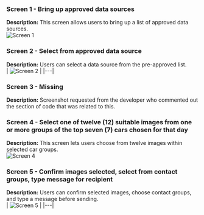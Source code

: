 ### Screen 1 - Bring up approved data sources  
**Description:** This screen allows users to bring up a list of approved data sources.  
![Screen 1](https://github.com/user-attachments/assets/752c8659-e666-4274-84e8-37a2bc432031)  

### Screen 2 - Select from approved data source  
**Description:** Users can select a data source from the pre-approved list.  
| ![Screen 2](https://github.com/user-attachments/assets/ff5b5c5a-da9d-4739-97e5-5e2772eebd02) |
|---|

### Screen 3 - Missing  
**Description:** Screenshot requested from the developer who commented out the section of code that was related to this.

### Screen 4 - Select one of twelve (12) suitable images from one or more groups of the top seven (7) cars chosen for that day  
**Description:** This screen lets users choose from twelve images within selected car groups.  
![Screen 4](https://github.com/user-attachments/assets/7998fadc-6858-468c-884c-f73c7e0d7ada)  

### Screen 5 - Confirm images selected, select from contact groups, type message for recipient  
**Description:** Users can confirm selected images, choose contact groups, and type a message before sending.  
| ![Screen 5](https://github.com/user-attachments/assets/9ea7e461-b105-42f6-a2de-b2cf5ae3241b) |
|---|
